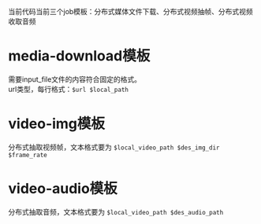 当前代码当前三个job模板：分布式媒体文件下载、分布式视频抽帧、分布式视频收取音频

# media-download模板
需要input_file文件的内容符合固定的格式。  
url类型，每行格式：`$url $local_path`  

# video-img模板
分布式抽取视频帧，文本格式要为
`$local_video_path $des_img_dir $frame_rate`

# video-audio模板
分布式抽取音频，文本格式要为
`$local_video_path $des_audio_path`

